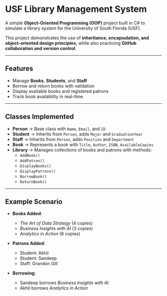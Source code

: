 # USF Library Management System 

A simple **Object-Oriented Programming (OOP)** project built in C# to simulate a library system for the University of South Florida (USF).  

This project demonstrates the use of **inheritance, encapsulation, and object-oriented design principles**, while also practicing **GitHub collaboration and version control**.

---

## Features
- Manage **Books**, **Students**, and **Staff**
- Borrow and return books with validation
- Display available books and registered patrons
- Track book availability in real-time

---

## Classes Implemented
- **Person** → Base class with `Name`, `Email`, and `ID`
- **Student** → Inherits from `Person`, adds `Major` and `GraduationYear`
- **Staff** → Inherits from `Person`, adds `Position` and `Department`
- **Book** → Represents a book with `Title`, `Author`, `ISBN`, `AvailableCopies`
- **Library** → Manages collections of books and patrons with methods:
  - `AddBook()`
  - `AddPatron()`
  - `DisplayBooks()`
  - `DisplayPatrons()`
  - `BorrowBook()`
  - `ReturnBook()`

---

## Example Scenario
- **Books Added**:  
  - *The Art of Data Strategy* (4 copies)  
  - *Business Insights with AI* (3 copies)  
  - *Analytics in Action* (6 copies)  

- **Patrons Added**:  
  - Student: Akhil  
  - Student: Sandeep  
  - Staff: Grandon Gill  

- **Borrowing**:  
  - Sandeep borrows *Business Insights with AI*  
  - Akhil borrows *Analytics in Action*  
